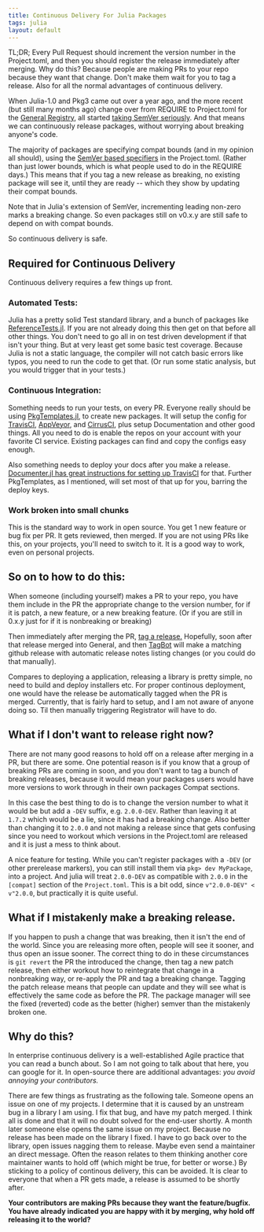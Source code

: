 ```yaml
---
title: Continuous Delivery For Julia Packages
tags: julia
layout: default
---
```

TL;DR; Every Pull Request should increment the version number in the Project.toml,
and then you should register the release immediately after merging.
Why do this? Because people are making PRs to your repo because they want that change.
Don't make them wait for you to tag a release.
Also for all the normal advantages of continuous delivery.
<!--more-->

When Julia-1.0 and Pkg3 came out over a year ago,
and the more recent (but still many months ago)
change over from REQUIRE to Project.toml for the [General Registry](https://github.com/JuliaRegistries/General),
all started [taking SemVer seriously](https://semver.org/).
And that means we can continuously release packages,
without worrying about breaking anyone's code.

The majority of packages are specifying compat bounds (and in my opinion all should),
using the [SemVer based specifiers](https://julialang.github.io/Pkg.jl/dev/compatibility/#Version-specifier-format-1) in the Project.toml.
(Rather than just lower bounds, which is what people used to do in the REQUIRE days.)
This means that if you tag a new release as breaking, no existing package will see it,
until they are ready -- which they show by updating their compat bounds.

Note that in Julia's extension of SemVer, incrementing leading non-zero marks a breaking change.
So even packages still on v0.x.y are still safe to depend on with compat bounds.

So continuous delivery is safe.

## Required for Continuous Delivery
Continuous delivery requires a few things up front.

### Automated Tests:
 Julia has a pretty solid Test standard library, and a bunch of packages like [ReferenceTests.jl](https://github.com/Evizero/ReferenceTests.jl). If you are not already doing this then get on that before all other things. You don't need to go all in on test driven development if that isn't your thing. But at very least get some basic test coverage. Because Julia is not a static language, the compiler will not catch basic errors like typos, you need to run the code to get that. (Or run some static analysis, but you would trigger that in your tests.)

### Continuous Integration:
Something needs to run your tests, on every PR.
Everyone really should be using [PkgTemplates.jl](https://github.com/invenia/PkgTemplates.jl), to create new packages.
It will setup the config for [TravisCI](https://travis-ci.org/), [AppVeyor](https://ci.appveyor.com/), and [CirrusCI](https://cirrus-ci.org/), plus setup Documentation and other good things.
All you need to do is enable the repos on your account with your favorite CI service.
Existing packages can find and copy the configs easy enough.

Also something needs to deploy your docs after you make a release.
[Documenter.jl has great instructions for setting up TravisCI](https://juliadocs.github.io/Documenter.jl/stable/man/hosting/) for that.
Further PkgTemplates, as I mentioned, will set most of that up for you, barring the deploy keys.

### Work broken into small chunks
This is the standard way to work in open source.
You get 1 new feature or bug fix per PR.
It gets reviewed, then merged.
If you are not using PRs like this, on your projects,
you'll need to switch to it.
It is a good way to work, even on personal projects.


## So on to how to do this:
When someone (including yourself) makes a PR to your repo,
you have them include in the PR the appropriate change to the version number,
for if it is patch, a new feature, or a new breaking feature.
(Or if you are still in 0.x.y just for if it is nonbreaking or breaking)

Then immediately after merging the PR, [tag a release.](https://github.com/JuliaRegistries/Registrator.jl#how-to-use)
Hopefully, soon after that release merged into General,
and then [TagBot](https://github.com/apps/julia-tagbot) will make a matching github release with automatic release notes listing changes (or you could do that manually).

Compares to deploying a application, releasing a library is pretty simple, no need to build and deploy installers etc.
For proper continous deployment, one would have the release be automatically tagged when the PR is merged. Currently, that is fairly hard to setup, and I am not aware of anyone doing so.
Til then manually triggering Registrator will have to do.


## What if I don't want to release right now?
There are not many good reasons to hold off on a release after merging in a PR,
but there are some.
One potential reason is if you know that a group of breaking PRs are coming in soon,
and you don't want to tag a bunch of breaking releases, because it would mean your packages users would have more versions to work through in their own packages Compat sections.

In this case the best thing to do is to change the version number to what it would be
but add a `-DEV` suffix, e.g. `2.0.0-DEV`.
Rather than leaving it at `1.7.2` which would be a lie, since it has had a breaking change.
Also better than changing it to `2.0.0` and not making a release since that gets confusing since you need to workout which versions in the Project.toml are released and it is just a mess to think about.

A nice feature for testing.
While you can't register packages with a `-DEV` (or other prerelease markers),
you can still install them via `pkg> dev MyPackage`, into a project.
And julia will treat `2.0.0-DEV` as compatible with `2.0.0` in the `[compat]` section of the `Project.toml`.
This is a bit odd, since `v"2.0.0-DEV" < v"2.0.0`, but practically it is quite useful.


## What if I mistakenly make a breaking release.
If you happen to push a change that was breaking, then it isn't the end of the world.
Since you are releasing more often, people will see it sooner, and thus open an issue sooner.
The correct thing to do in these circumstances is `git revert` the PR the introduced the change,
then tag a new patch release,
then either workout how to reintegrate that change in a nonbreaking way,
or re-apply the PR and tag a breaking change.
Tagging the patch release means that people can update and they will see what is effectively the same code as before the PR.
The package manager will see the fixed (reverted) code as the better (higher) semver than the mistakenly broken one.

## Why do this?

In enterprise continuous delivery is a well-established Agile practice that you can read a bunch about. So I am not going to talk about that here, you can google for it.
In open-source there are additional advantages: _you avoid annoying your contributors._

There are few things as frustrating as the following tale.
Someone opens an issue on one of my projects.
I determine that it is caused by an unstream bug in a library I am using.
I fix that bug, and have my patch merged.
I think all is done and that it will no doubt solved for the end-user shortly.
A month later someone else opens the same issue on my project.
Because no release has been made on the library I fixed.
I have to go back over to the library, open issues nagging them to release.
Maybe even send a maintainer an direct message.
Often the reason relates to them thinking another core maintainer wants to hold off (which might be true, for better or worse.)
By sticking to a policy of continous delivery, this can be avoided.
It is clear to everyone that when a PR gets made, a release is assumed to be shortly after.

**Your contributors are making PRs because they want the feature/bugfix.
You have already indicated you are happy with it by merging,
why hold off releasing it to the world?**
